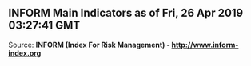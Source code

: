 ## INFORM Main Indicators as of Fri, 26 Apr 2019 03:27:41 GMT

Source: **INFORM (Index For Risk Management) - http://www.inform-index.org**